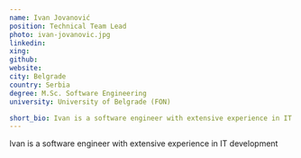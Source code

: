 ```yaml
---
name: Ivan Jovanović
position: Technical Team Lead
photo: ivan-jovanovic.jpg
linkedin: 
xing: 
github: 
website: 
city: Belgrade
country: Serbia
degree: M.Sc. Software Engineering
university: University of Belgrade (FON)

short_bio: Ivan is a software engineer with extensive experience in IT development.
---
```

Ivan is a software engineer with extensive experience in IT development